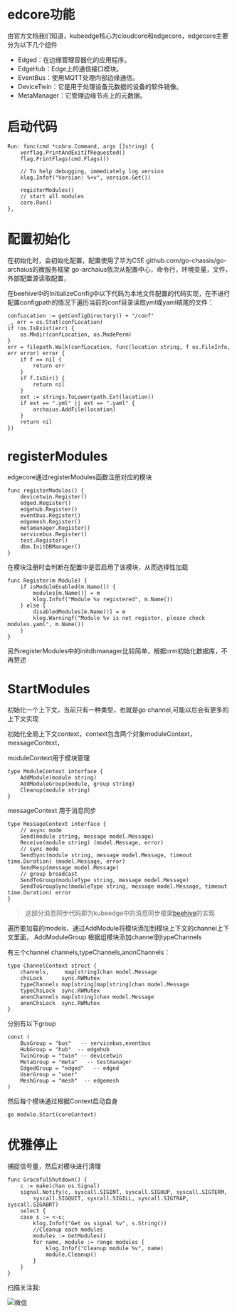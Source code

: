 # edcore功能

由官方文档我们知道，kubeedge核心为cloudcore和edgecore，edgecore主要分为以下几个组件

- Edged：在边缘管理容器化的应用程序。
- EdgeHub：Edge上的通信接口模块。
- EventBus：使用MQTT处理内部边缘通信。
- DeviceTwin：它是用于处理设备元数据的设备的软件镜像。
- MetaManager：它管理边缘节点上的元数据。


# 启动代码
```
Run: func(cmd *cobra.Command, args []string) {
    verflag.PrintAndExitIfRequested()
    flag.PrintFlags(cmd.Flags())

    // To help debugging, immediately log version
    klog.Infof("Version: %+v", version.Get())

    registerModules()
    // start all modules
    core.Run()
},
```

# 配置初始化

在初始化时，会初始化配置，配置使用了华为CSE github.com/go-chassis/go-archaius的微服务框架
go-archaius依次从配置中心，命令行，环境变量，文件，外部配置源读取配置，

在beehive中的InitializeConfig中以下代码为本地文件配置的代码实现，在不进行配置configpath的情况下遍历当前的conf目录读取yml或yaml结尾的文件：

```
confLocation := getConfigDirectory() + "/conf"
_, err = os.Stat(confLocation)
if !os.IsExist(err) {
	os.Mkdir(confLocation, os.ModePerm)
}
err = filepath.Walk(confLocation, func(location string, f os.FileInfo, err error) error {
	if f == nil {
		return err
	}
	if f.IsDir() {
		return nil
	}
	ext := strings.ToLower(path.Ext(location))
	if ext == ".yml" || ext == ".yaml" {
		archaius.AddFile(location)
	}
	return nil
})
```


# registerModules

edgecore通过registerModules函数注册对应的模块

```
func registerModules() {
	devicetwin.Register()
	edged.Register()
	edgehub.Register()
	eventbus.Register()
	edgemesh.Register()
	metamanager.Register()
	servicebus.Register()
	test.Register()
	dbm.InitDBManager()
}
```

在模块注册时会判断在配置中是否启用了该模块，从而选择性加载

```
func Register(m Module) {
	if isModuleEnabled(m.Name()) {
		modules[m.Name()] = m
		klog.Infof("Module %v registered", m.Name())
	} else {
		disabledModules[m.Name()] = m
		klog.Warningf("Module %v is not register, please check modules.yaml", m.Name())
	}
}
```

另外registerModules中的initdbmanager比较简单，根据orm初始化数据库，不再赘述

# StartModules


初始化一个上下文，当前只有一种类型，也就是go channel,可能以后会有更多的上下文实现

初始化全局上下文context，context包含两个对象moduleContext，messageContext，

moduleContext用于模块管理

```
type ModuleContext interface {
	AddModule(module string)
	AddModuleGroup(module, group string)
	Cleanup(module string)
}
```


messageContext 用于消息同步

```
type MessageContext interface {
	// async mode
	Send(module string, message model.Message)
	Receive(module string) (model.Message, error)
	// sync mode
	SendSync(module string, message model.Message, timeout time.Duration) (model.Message, error)
	SendResp(message model.Message)
	// group broadcast
	SendToGroup(moduleType string, message model.Message)
	SendToGroupSync(moduleType string, message model.Message, timeout time.Duration) error
}
```

> 这部分消息同步代码即为kubeedge中的消息同步框架[beehive](https://github.com/kubeedge/beehive)的实现

遍历要加载的models，通过AddModule将模块添加到模块上下文的channel上下文里面，
AddModuleGroup 根据组模块添加channel到typeChannels

有三个channel  channels,typeChannels,anonChannels：

```
type ChannelContext struct {
	channels,     map[string]chan model.Message
	chsLock      sync.RWMutex
	typeChannels map[string]map[string]chan model.Message
	typeChsLock  sync.RWMutex
	anonChannels map[string]chan model.Message
	anonChsLock  sync.RWMutex
}
```

分别有以下group

```
const (
	BusGroup = "bus"   -- servicebus,eventbus
	HubGroup = "hub"  -- edgehub
	TwinGroup = "twin" -- devicetwin
	MetaGroup = "meta"   -- testmanager
	EdgedGroup = "edged"   -- edged 
	UserGroup = "user"  
	MeshGroup = "mesh"  -- edgemesh
)
```

然后每个模块通过根据Context启动自身

```
go module.Start(coreContext)
```

# 优雅停止

捕捉信号量，然后对模块进行清理
```
func GracefulShutdown() {
	c := make(chan os.Signal)
	signal.Notify(c, syscall.SIGINT, syscall.SIGHUP, syscall.SIGTERM,
		syscall.SIGQUIT, syscall.SIGILL, syscall.SIGTRAP, syscall.SIGABRT)
	select {
	case s := <-c:
		klog.Infof("Get os signal %v", s.String())
		//Cleanup each modules
		modules := GetModules()
		for name, module := range modules {
			klog.Infof("Cleanup module %v", name)
			module.Cleanup()
		}
	}
}
```

扫描关注我:

![微信](http://q08i5y6c2.bkt.clouddn.com/qrcode_for_gh_7457c3b1bfab_258.jpg)